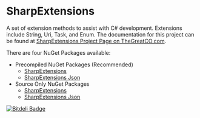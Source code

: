 SharpExtensions
===============

A set of extension methods to assist with C# development.  Extensions include String, Uri, Task, and Enum. The documentation for this project can be found at [SharpExtensions Project Page on TheGreatCO.com](https://www.thegreatco.com/projects/sharpextensions/).

There are four NuGet Packages available:
* Precompiled NuGet Packages (Recommended)
  * [SharpExtensions](https://www.nuget.org/packages/SharpExtensions.Assembly/)
  * [SharpExtensions Json](https://www.nuget.org/packages/SharpExtensions.Json.Assembly/)
* Source Only NuGet Packages
  * [SharpExtensions](https://www.nuget.org/packages/SharpExtensions/)
  * [SharpExtensions Json](https://www.nuget.org/packages/SharpExtensions.Json/)

[![Bitdeli Badge](https://d2weczhvl823v0.cloudfront.net/thegreatco/sharpextensions/trend.png)](https://bitdeli.com/free "Bitdeli Badge")

